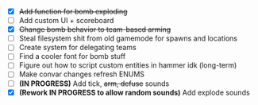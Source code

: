 - [x] ~~Add function for bomb exploding~~
- [ ] Add custom UI + scoreboard
- [x] ~~Change bomb behavior to team-based arming~~
- [ ] Steal filesystem shit from old gamemode for spawns and locations
- [ ] Create system for delegating teams
- [ ] Find a cooler font for bomb stuff
- [ ] Figure out how to script custom entities in hammer idk (long-term)
- [ ] Make convar changes refresh ENUMS
- [ ] **(IN PROGRESS)** Add tick, ~~arm, defuse~~ sounds
- [x] **(Rework IN PROGRESS to allow random sounds)** Add explode sounds